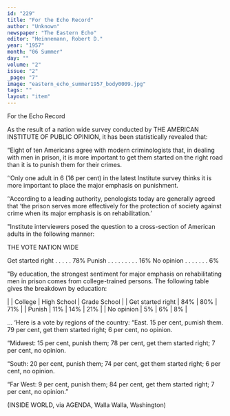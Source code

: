 ```yaml
---
id: "229"
title: "For the Echo Record"
author: "Unknown"
newspaper: "The Eastern Echo"
editor: "Heinnemann, Robert D."
year: "1957"
month: "06 Summer"
day: ""
volume: "2"
issue: "2"
_page: "7"
image: "eastern_echo_summer1957_body0009.jpg"
tags: ""
layout: "item"
---
```

For the Echo Record

As the result of a nation wide survey conducted
by THE AMERICAN INSTITUTE OF PUBLIC
OPINION, it has been statistically revealed that:

“Eight of ten Americans agree with modern
criminologists that, in dealing with men in prison,
it is more important to get them started on the right
road than it is to punish them for their crimes.

‘‘Only one adult in 6 (16 per cent) in the latest
Institute survey thinks it is more important to place
the major emphasis on punishment.

‘‘According to a leading authority, penologists
today are generally agreed that ‘the prison serves
more effectively for the protection of society against
crime when its major emphasis is on rehabilitation.’

"Institute interviewers posed the question to a
cross-section of American adults in the following
manner:

THE VOTE NATION WIDE

Get started right . . . . . 78%
Punish . . . . . . . . . 16%
No opinion . . . . . . . 6%

"By education, the strongest sentiment for
major emphasis on rehabilitating men in prison
comes from college-trained persons. The following
table gives the breakdown by education:

|                   | College | High School | Grade School |
| Get started right | 84%     | 80%         | 71%          |
| Punish            | 11%     | 14%         | 21%          |
| No opinion        | 5%      | 6%          | 8%           |

... ‘Here is a vote by regions of the country:
“East. 15 per cent, pumish them. 79 per cent,
get them started right; 6 per cent, no opinion.

“Midwest: 15 per cent, punish them; 78 per
cent, get them started right; 7 per cent, no opinion.

“South: 20 per cent, punish them; 74 per
cent, get them started right; 6 per cent, no opinion.

“Far West: 9 per cent, punish them; 84 per
cent, get them started right; 7 per cent, no opinion.”

(INSIDE WORLD, via AGENDA,
Walla Walla, Washington)
